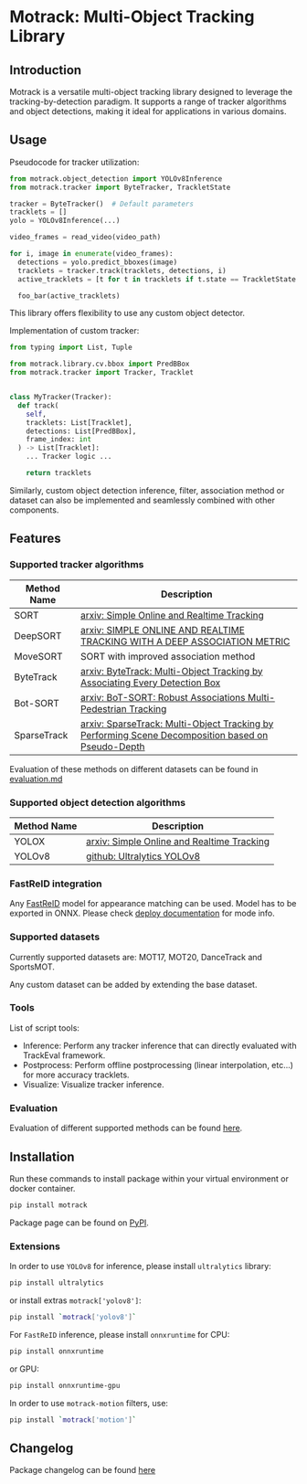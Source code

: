 # Motrack: Multi-Object Tracking Library

## Introduction

Motrack is a versatile multi-object tracking library designed to 
leverage the tracking-by-detection paradigm. 
It supports a range of tracker algorithms and object detections, 
making it ideal for applications in various domains.

## Usage

Pseudocode for tracker utilization:

```python
from motrack.object_detection import YOLOv8Inference
from motrack.tracker import ByteTracker, TrackletState

tracker = ByteTracker()  # Default parameters
tracklets = []
yolo = YOLOv8Inference(...)

video_frames = read_video(video_path)

for i, image in enumerate(video_frames):
  detections = yolo.predict_bboxes(image)
  tracklets = tracker.track(tracklets, detections, i)
  active_tracklets = [t for t in tracklets if t.state == TrackletState.ACTIVE]

  foo_bar(active_tracklets)
```

This library offers flexibility to use any custom object detector.

Implementation of custom tracker:

```python
from typing import List, Tuple

from motrack.library.cv.bbox import PredBBox
from motrack.tracker import Tracker, Tracklet


class MyTracker(Tracker):
  def track(
    self,
    tracklets: List[Tracklet],
    detections: List[PredBBox],
    frame_index: int
  ) -> List[Tracklet]:
    ... Tracker logic ...

    return tracklets
```

Similarly, custom object detection inference, filter, association method
or dataset can also be implemented and seamlessly combined
with other components.

## Features

### Supported tracker algorithms

| Method Name | Description                                            |
|-------------|--------------------------------------------------------|
| SORT        | [arxiv: Simple Online and Realtime Tracking](https://arxiv.org/pdf/1602.00763.pdf)    | 
| DeepSORT    | [arxiv: SIMPLE ONLINE AND REALTIME TRACKING WITH A DEEP ASSOCIATION METRIC](https://arxiv.org/pdf/1703.07402.pdf) |
| MoveSORT    | SORT with improved association method                  |
| ByteTrack   | [arxiv: ByteTrack: Multi-Object Tracking by Associating Every Detection Box](https://arxiv.org/abs/2110.06864)   |
| Bot-SORT    | [arxiv: BoT-SORT: Robust Associations Multi-Pedestrian Tracking](https://arxiv.org/abs/2206.14651)    |
| SparseTrack | [arxiv: SparseTrack: Multi-Object Tracking by Performing Scene Decomposition based on Pseudo-Depth](https://arxiv.org/abs/2306.05238) |

Evaluation of these methods on different datasets can be found in [evaluation.md](https://github.com/Robotmurlock/Motrack/blob/main/docs/evaluation.md)

### Supported object detection algorithms

| Method Name | Description                                                                        |
|-------------|------------------------------------------------------------------------------------|
| YOLOX       | [arxiv: Simple Online and Realtime Tracking](https://arxiv.org/pdf/1602.00763.pdf) | 
| YOLOv8      | [github: Ultralytics YOLOv8](https://github.com/ultralytics/ultralytics)                             |

### FastReID integration

Any [FastReID](https://github.com/JDAI-CV/fast-reid) model for appearance matching can be used.
Model has to be exported in ONNX. Please check [deploy documentation](https://github.com/JDAI-CV/fast-reid/tree/master/tools/deploy) for mode info.

### Supported datasets

Currently supported datasets are: MOT17, MOT20, DanceTrack and SportsMOT.

Any custom dataset can be added by extending the base dataset.

### Tools

List of script tools:

  - Inference: Perform any tracker inference that can directly evaluated with TrackEval framework.
  - Postprocess: Perform offline postprocessing (linear interpolation, etc...) for more accuracy tracklets.
  - Visualize: Visualize tracker inference.

### Evaluation

Evaluation of different supported methods can be found [here](https://github.com/Robotmurlock/Motrack/blob/main/docs/evaluation.md).

## Installation

Run these commands to install package within your virtual environment or docker container.

```bash
pip install motrack
```

Package page can be found on [PyPI](https://pypi.org/project/motrack/).

### Extensions

In order to use `YOLOv8` for inference, please install `ultralytics` library:

```bash
pip install ultralytics
```

or install extras `motrack['yolov8']`:

```bash
pip install `motrack['yolov8']`
```

For `FastReID` inference, please install `onnxruntime` for CPU:

```bash
pip install onnxruntime
```

or GPU:

```bash
pip install onnxruntime-gpu
```

In order to use `motrack-motion` filters, use:

```bash
pip install `motrack['motion']`
```

## Changelog

Package changelog can be found [here](https://github.com/Robotmurlock/Motrack/blob/main/docs/changelog.md)
